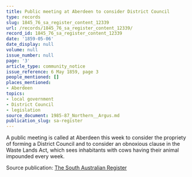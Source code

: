 ```yaml
---
title: Public meeting at Aberdeen to consider District Council
type: records
slug: 1845_76_sa_register_content_12339
url: /records/1845_76_sa_register_content_12339/
record_id: 1845_76_sa_register_content_12339
date: '1859-05-06'
date_display: null
volume: null
issue_number: null
page: '3'
article_type: community_notice
issue_reference: 6 May 1859, page 3
people_mentioned: []
places_mentioned:
- Aberdeen
topics:
- local government
- District Council
- legislation
source_document: 1985-87_Northern__Argus.md
publication_slug: sa-register
---
```


A public meeting is called at Aberdeen this week to consider the propriety of forming a District Council and to consider an obnoxious clause in the Waste Lands Act, which sees inhabitants with cows having their animal impounded every week.

Source publication: [The South Australian Register](/publications/sa-register/)
